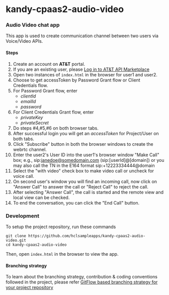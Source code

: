# kandy-cpaas2-audio-video

### Audio Video chat app

This app is used to create communication channel between two users via Voice/Video APIs.

#### Steps 

1. Create an account on **AT&T** portal.
2. If you are an existing user, please [Log in to AT&T API Marketplace](https://apimarket.att.com/login)
3. Open two instances of ```index.html``` in the browser for user1 and user2.
4. Choose to get accessToken by Password Grant flow or Client Credentials flow.
5. For Password Grant flow, enter 
   - *clientId* 
   - *emailId* 
   - *password*  
6. For Client Credentials Grant flow, enter	
   - *privateKey*
   - *privateSecret*   
6. Do steps #4,#5,#6 on both browser tabs.
7. After successful login you will get an *accessToken* for Project/User on both tabs.
8. Click "Subscribe" button in both the browser windows to create the webrtc channel.
9. Enter the user2's User ID into the user1's browser window "Make Call" box; e.g., sip:janedoe@somedomain.com (sip:[userId]@[domain]) or you may also call the TN in the E164 format sip:+12223334444@domain
10. Select the "with video" check box to make video call or uncheck for voice call.
11. On second user's window you will find an incoming call, now click on "Answer Call" to answer the call or "Reject Call" to reject the call.
12. After selecting "Answer Call", the call is started and the remote view and local view can be checked.
13. To end the conversation, you can click the "End Call" button.

### Development

To setup the project repository, run these commands

```
git clone https://github.com/hclsampleapps/kandy-cpaas2-audio-video.git
cd kandy-cpaas2-audio-video
```

Then, open ```index.html``` in the browser to view the app.

#### Branching strategy

To learn about the branching strategy, contribution & coding conventions followed in the project, please refer [GitFlow based branching strategy for your project repository](https://gist.github.com/ribbon-abku/10d3fc1cff5c35a2df401196678e258a)
